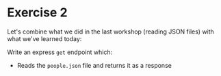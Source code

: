 
# Exercise 2

Let's combine what we did in the last workshop (reading JSON files) with what
we've learned today:

Write an express `get` endpoint which:

- Reads the `people.json` file and returns it as a response
